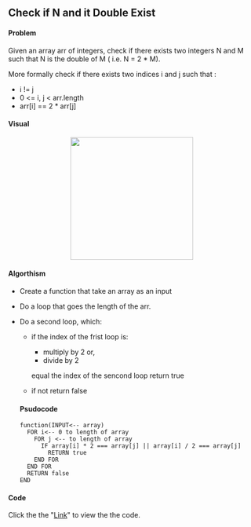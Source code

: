 ## Check if N and it Double Exist

#### Problem 
Given an array arr of integers, check if there exists two integers N and M such that N is the double of M ( i.e. N = 2 * M).

More formally check if there exists two indices i and j such that :

* i != j
* 0 <= i, j < arr.length
* arr[i] == 2 * arr[j]

#### Visual
<p align="center">
<img src=""  width="250" >
</p>

#### Algorthism
* Create a function that take an array as an input
* Do a loop that goes the length of the arr.
* Do a second loop, which:
  * if the index of the frist loop is:
     * multiply by  2 or,
     * divide by 2

    equal the index of the sencond loop return true
  * if not return false

  #### Psudocode
  ````
  function(INPUT<-- array)
    FOR i<-- 0 to length of array
      FOR j <-- to length of array
        IF array[i] * 2 === array[j] || array[i] / 2 === array[j]
          RETURN true
      END FOR
    END FOR
    RETURN false
  END
  ````
#### Code 
 Click the the "[Link](checkIfExist.js)" to view the the code. 